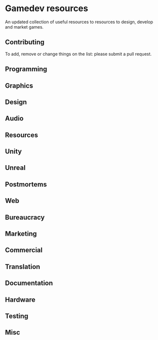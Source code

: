 # Gamedev resources

An updated collection of useful resources to resources to design, develop and market games.

## Contributing

To add, remove or change things on the list: please submit a pull request.

## Programming

## Graphics

## Design

## Audio

## Resources

## Unity

## Unreal

## Postmortems

## Web

## Bureaucracy

## Marketing

## Commercial

## Translation

## Documentation

## Hardware

## Testing

## Misc
